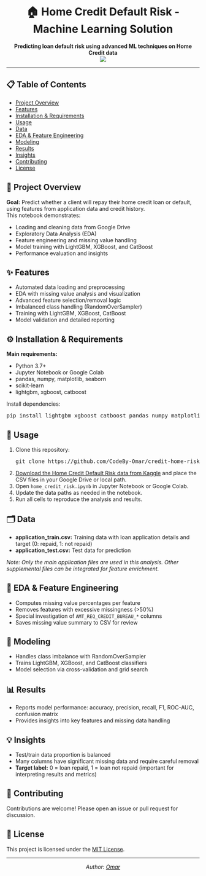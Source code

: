 <h1 align="center">🏠 Home Credit Default Risk - Machine Learning Solution</h1>

<p align="center">
  <b>Predicting loan default risk using advanced ML techniques on Home Credit data</b>
  <br>
  <a href="https://github.com/CodeBy-Omar/credit-home-risk-ML/blob/main/home_credit_risk.ipynb">
    <img src="https://img.shields.io/badge/Colab-Notebook-blue?logo=googlecolab">
  </a>
</p>

<hr>

<h2>📋 Table of Contents</h2>
<ul>
  <li><a href="#overview">Project Overview</a></li>
  <li><a href="#features">Features</a></li>
  <li><a href="#requirements">Installation & Requirements</a></li>
  <li><a href="#usage">Usage</a></li>
  <li><a href="#data">Data</a></li>
  <li><a href="#eda">EDA & Feature Engineering</a></li>
  <li><a href="#modeling">Modeling</a></li>
  <li><a href="#results">Results</a></li>
  <li><a href="#insights">Insights</a></li>
  <li><a href="#contributing">Contributing</a></li>
  <li><a href="#license">License</a></li>
</ul>

<h2 id="overview">📖 Project Overview</h2>
<p>
  <b>Goal:</b> Predict whether a client will repay their home credit loan or default, using features from application data and credit history.<br>
  This notebook demonstrates:<br>
  <ul>
    <li>Loading and cleaning data from Google Drive</li>
    <li>Exploratory Data Analysis (EDA)</li>
    <li>Feature engineering and missing value handling</li>
    <li>Model training with LightGBM, XGBoost, and CatBoost</li>
    <li>Performance evaluation and insights</li>
  </ul>
</p>

<h2 id="features">✨ Features</h2>
<ul>
  <li>Automated data loading and preprocessing</li>
  <li>EDA with missing value analysis and visualization</li>
  <li>Advanced feature selection/removal logic</li>
  <li>Imbalanced class handling (RandomOverSampler)</li>
  <li>Training with LightGBM, XGBoost, CatBoost</li>
  <li>Model validation and detailed reporting</li>
</ul>

<h2 id="requirements">⚙️ Installation & Requirements</h2>
<p>
  <b>Main requirements:</b>
  <ul>
    <li>Python 3.7+</li>
    <li>Jupyter Notebook or Google Colab</li>
    <li>pandas, numpy, matplotlib, seaborn</li>
    <li>scikit-learn</li>
    <li>lightgbm, xgboost, catboost</li>
  </ul>
  Install dependencies:
</p>
<pre>
pip install lightgbm xgboost catboost pandas numpy matplotlib seaborn scikit-learn imbalanced-learn plotly graphviz
</pre>

<h2 id="usage">🚀 Usage</h2>
<ol>
  <li>
    Clone this repository:<br>
    <pre>git clone https://github.com/CodeBy-Omar/credit-home-risk-ML.git</pre>
  </li>
  <li>
    <a href="https://www.kaggle.com/competitions/home-credit-default-risk/data" target="_blank">Download the Home Credit Default Risk data from Kaggle</a> and place the CSV files in your Google Drive or local path.
  </li>
  <li>
    Open <code>home_credit_risk.ipynb</code> in Jupyter Notebook or Google Colab.
  </li>
  <li>
    Update the data paths as needed in the notebook.
  </li>
  <li>
    Run all cells to reproduce the analysis and results.
  </li>
</ol>

<h2 id="data">🗂️ Data</h2>
<ul>
  <li><b>application_train.csv:</b> Training data with loan application details and target (0: repaid, 1: not repaid)</li>
  <li><b>application_test.csv:</b> Test data for prediction</li>
</ul>
<p>
  <i>Note: Only the main application files are used in this analysis. Other supplemental files can be integrated for feature enrichment.</i>
</p>

<h2 id="eda">🔎 EDA & Feature Engineering</h2>
<ul>
  <li>Computes missing value percentages per feature</li>
  <li>Removes features with excessive missingness (&gt;50%)</li>
  <li>Special investigation of <code>AMT_REQ_CREDIT_BUREAU_*</code> columns</li>
  <li>Saves missing value summary to CSV for review</li>
</ul>

<h2 id="modeling">🤖 Modeling</h2>
<ul>
  <li>Handles class imbalance with RandomOverSampler</li>
  <li>Trains LightGBM, XGBoost, and CatBoost classifiers</li>
  <li>Model selection via cross-validation and grid search</li>
</ul>

<h2 id="results">📊 Results</h2>
<ul>
  <li>Reports model performance: accuracy, precision, recall, F1, ROC-AUC, confusion matrix</li>
  <li>Provides insights into key features and missing data handling</li>
</ul>

<h2 id="insights">💡 Insights</h2>
<ul>
  <li>Test/train data proportion is balanced</li>
  <li>Many columns have significant missing data and require careful removal</li>
  <li><b>Target label:</b> 0 = loan repaid, 1 = loan not repaid (important for interpreting results and metrics)</li>
</ul>

<h2 id="contributing">🤝 Contributing</h2>
<p>
  Contributions are welcome! Please open an issue or pull request for discussion.
</p>

<h2 id="license">📝 License</h2>
<p>
  This project is licensed under the <a href="LICENSE">MIT License</a>.
</p>

<hr>
<p align="center">
  <i>Author: <a href="https://github.com/CodeBy-Omar">Omar</a></i>
</p>
